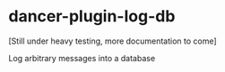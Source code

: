 dancer-plugin-log-db
====================

[Still under heavy testing, more documentation to come]

Log arbitrary messages into a database